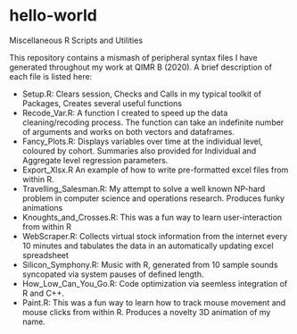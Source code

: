 # hello-world
Miscellaneous R Scripts and Utilities

This repository contains a mismash of peripheral syntax files I have generated throughout my work at QIMR B (2020). 
A brief description of each file is listed here:
- Setup.R: Clears session, Checks and Calls in my typical toolkit of Packages, Creates several useful functions  
- Recode_Var.R: A function I created to speed up the data cleaning/recoding process. The function can take an indefinite number of arguments and works on both vectors and dataframes.
- Fancy_Plots.R: Displays variables over time at the individual level, coloured by cohort. Summaries also provided for Individual and Aggregate level regression parameters. 
- Export_Xlsx.R An example of how to write pre-formatted excel files from within R.
- Travelling_Salesman.R: My attempt to solve a well known NP-hard problem in computer science and operations research. Produces funky animations   
- Knoughts_and_Crosses.R: This was a fun way to learn user-interaction from within R
- WebScraper.R: Collects virtual stock information from the internet every 10 minutes and tabulates the data in an automatically updating excel spreadsheet
- Silicon_Symphony.R: Music with R, generated from 10 sample sounds syncopated via system pauses of defined length. 
- How_Low_Can_You_Go.R: Code optimization via seemless integration of R and C++. 
- Paint.R: This was a fun way to learn how to track mouse movement and mouse clicks from within R. Produces a novelty 3D animation of my name. 
